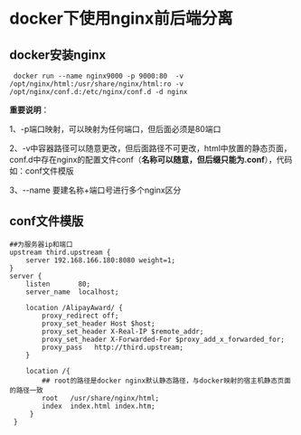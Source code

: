 # docker下使用nginx前后端分离

## docker安装nginx

```ssh
 docker run --name nginx9000 -p 9000:80  -v /opt/nginx/html:/usr/share/nginx/html:ro -v /opt/nginx/conf.d:/etc/nginx/conf.d -d nginx
```

**重要说明**：

1、-p端口映射，可以映射为任何端口，但后面必须是80端口

2、-v中容器路径可以随意更改，但后面路径不可更改，html中放置的静态页面，conf.d中存在nginx的配置文件conf（**名称可以随意，但后缀只能为.conf**），代码如：conf文件模版

3、--name 要建名称+端口号进行多个nginx区分

## conf文件模版

```ssh
##为服务器ip和端口
upstream third.upstream {
    server 192.168.166.180:8080 weight=1;
}
server {
    listen       80;
    server_name  localhost;

    location /AlipayAward/ {
        proxy_redirect off;
        proxy_set_header Host $host;
        proxy_set_header X-Real-IP $remote_addr;
        proxy_set_header X-Forwarded-For $proxy_add_x_forwarded_for;
        proxy_pass   http://third.upstream;        
    }
    
    location /{
    	## root的路径是docker nginx默认静态路径，与docker映射的宿主机静态页面的路径一致
        root   /usr/share/nginx/html;
        index  index.html index.htm;
     }
 }
```

